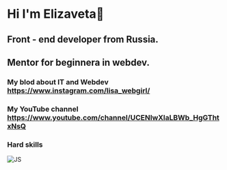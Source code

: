 # Hi I'm Elizaveta👋
## Front - end developer from Russia.
## Mentor for beginnera in webdev.
### My blod about IT and Webdev https://www.instagram.com/lisa_webgirl/
### My YouTube channel https://www.youtube.com/channel/UCENIwXlaLBWb_HgGThtxNsQ
### Hard skills
![JS](https://img.shields.io/badge/-JS-yellow)



<!--
**LisawebG/LisawebG** is a ✨ _special_ ✨ repository because its `README.md` (this file) appears on your GitHub profile.

Here are some ideas to get you started:

- 🔭 I’m currently working on ...
- 🌱 I’m currently learning ...
- 👯 I’m looking to collaborate on ...
- 🤔 I’m looking for help with ...
- 💬 Ask me about ...
- 📫 How to reach me: ...
- 😄 Pronouns: ...
- ⚡ Fun fact: ...
-->
